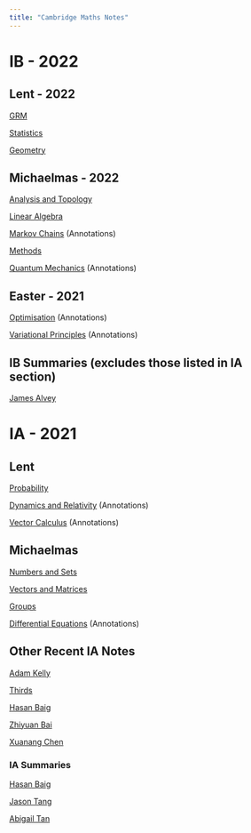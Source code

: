 ```yaml
--- 
title: "Cambridge Maths Notes"
---
```


# IB - 2022

## Lent - 2022
<!-- [Complex Methods] -->

[GRM](Groups%20Rings%20and%20%Modules\GRM.pdf)

[Statistics](Statistics\Statistics.pdf)

[Geometry](Geometry\Geometry.pdf)

## Michaelmas - 2022

[Analysis and Topology](Analysis%20and%20Topology\AnalTop.pdf)

[Linear Algebra](Linear%20Algebra\Linear%20Algebra.pdf)

[Markov Chains](Markov%20Chains\Markov%20Chains.pdf) (Annotations)

[Methods](Methods\Methods.pdf)

[Quantum Mechanics](Quantum%20Mechanics\Ubiali_notes.pdf) (Annotations)

## Easter - 2021

[Optimisation](Optimisation\Optimisation.pdf) (Annotations)

[Variational Principles](Variational%20Principles\VP.pdf) (Annotations)

<!-- ## Other Recent IB Notes (excludes those listed in IA section) -->

<!-- https://mjv43.user.srcf.net/ -->

## IB Summaries (excludes those listed in IA section)

[James Alvey](https://github.com/james-alvey-42/LectureNotes/tree/master/Part%20IB/Summaries)

# IA - 2021

## Lent
[Probability](Probability/probability.pdf)

[Dynamics and Relativity](Dynamics%20and%20Relativity/dynrel.pdf) (Annotations)

[Vector Calculus](Vector%20Calculus/vc.pdf) (Annotations)

## Michaelmas 

[Numbers and Sets](Numbers%20and%20Sets/_book/index.html)

[Vectors and Matrices](Vectors%20and%20Matrices/_book/index.html)

[Groups](Groups/groups.pdf)

[Differential Equations](Differential%20Equations/de.pdf) (Annotations)

## Other Recent IA Notes

[Adam Kelly](http://ak2316.user.srcf.net/lecture-notes/)

[Thirds](https://thirdsgames.co.uk/maths.html)

[Hasan Baig](http://mhb45.user.srcf.net/)

[Zhiyuan Bai](https://zb260.user.srcf.net/notes/)

[Xuanang Chen](http://xc329.user.srcf.net/)

### IA Summaries

[Hasan Baig](http://mhb45.user.srcf.net/)

[Jason Tang](https://github.com/jywtang/Maths-Summary)

[Abigail Tan](http://ahcmt2.user.srcf.net/)
